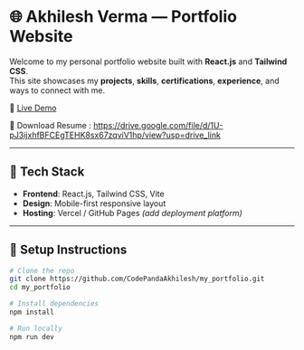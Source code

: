 # 🌐 Akhilesh Verma — Portfolio Website

Welcome to my personal portfolio website built with **React.js** and **Tailwind CSS**.  
This site showcases my **projects**, **skills**, **certifications**, **experience**, and ways to connect with me.

🔗 [Live Demo](https://my-portfolio-kappa-jade-29.vercel.app/) 

🧾 Download Resume : https://drive.google.com/file/d/1U-pJ3ijxhfBFCEgTEHK8sx67zqviV1hp/view?usp=drive_link

---

## 🚀 Tech Stack

- **Frontend**: React.js, Tailwind CSS, Vite
- **Design**: Mobile-first responsive layout
- **Hosting**: Vercel / GitHub Pages *(add deployment platform)*

---

## 🔧 Setup Instructions

```bash
# Clone the repo
git clone https://github.com/CodePandaAkhilesh/my_portfolio.git
cd my_portfolio

# Install dependencies
npm install

# Run locally
npm run dev
